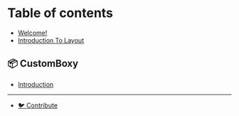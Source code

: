 # Table of contents

* [Welcome!](README.md)
* [Introduction To Layout](introduction-to-layout.md)

## 📦 CustomBoxy

* [Introduction](customboxy/introduction.md)

***

* [🐦 Contribute](https://github.com/PixelToast/flutter-boxy-wiki)
